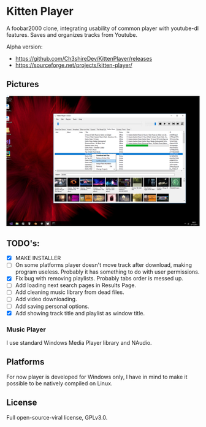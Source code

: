 ﻿# Kitten Player

A foobar2000 clone, integrating usability of common player with youtube-dl features. Saves and organizes tracks from Youtube.

Alpha version:
- https://github.com/Ch3shireDev/KittenPlayer/releases
- https://sourceforge.net/projects/kitten-player/

## Pictures

![](/pics/06.11.17.png)

## TODO's:

- [X] MAKE INSTALLER
- [ ] On some platforms player doesn't move track after download, making program useless. Probably it has something to do with user permissions.
- [x] Fix bug with removing playlists. Probably tabs order is messed up.
- [ ] Add loading next search pages in Results Page.
- [ ] Add cleaning music library from dead files.
- [ ] Add video downloading.
- [ ] Add saving personal options.
- [x] Add showing track title and playlist as window title.

### Music Player

I use standard Windows Media Player library and NAudio.

## Platforms

For now player is developed for Windows only, I have in mind to make it possible to be natively compiled on Linux.

## License

Full open-source-viral license, GPLv3.0.
